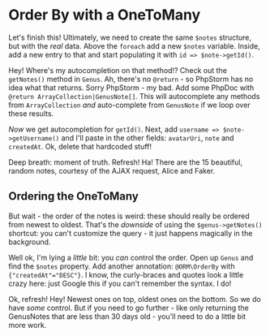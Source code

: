 # Order By with a OneToMany

Let's finish this! Ultimately, we need to create the same `$notes` structure, but
with the *real* data. Above the `foreach` add a new `$notes` variable. Inside, add
a new entry to that and start populating it with `id => $note->getId()`.

Hey! Where's my autocompletion on that method!? Check out the `getNotes()` method in
`Genus`. Ah, there's no `@return` - so PhpStorm has no idea what that returns. Sorry
PhpStorm - my bad. Add some PhpDoc with `@return ArrayCollection|GenusNote[]`. This
will autocomplete any methods from `ArrayCollection` *and* auto-complete from `GenusNote`
if we loop over these results.

*Now* we get autocompletion for `getId()`. Next, add `username => $note->getUsername()`
and I'll paste in the other fields: `avatarUri`, `note` and `createdAt`. Ok, delete
that hardcoded stuff!

Deep breath: moment of truth. Refresh! Ha! There are the 15 beautiful, random notes,
courtesy of the AJAX request, Alice and Faker.

## Ordering the OneToMany

But wait - the order of the notes is weird: these should really be ordered from newest
to oldest. That's the *downside* of using the `$genus->getNotes()` shortcut: you
can't customize the query - it just happens magically in the background.

Well ok, I'm lying a *little* bit: you *can* control the order. Open up `Genus`
and find the `$notes` property. Add another annotation: `@ORM\OrderBy` with
`{"createdAt"="DESC"}`. I know, the curly-braces and quotes look a little crazy here:
just Google this if you can't remember the syntax. I do!

Ok, refresh! Hey! Newest ones on top, oldest ones on the bottom. So we do have *some*
control. But if you need to go further - like only returning the GenusNotes that
are less than 30 days old - you'll need to do a little bit more work.
